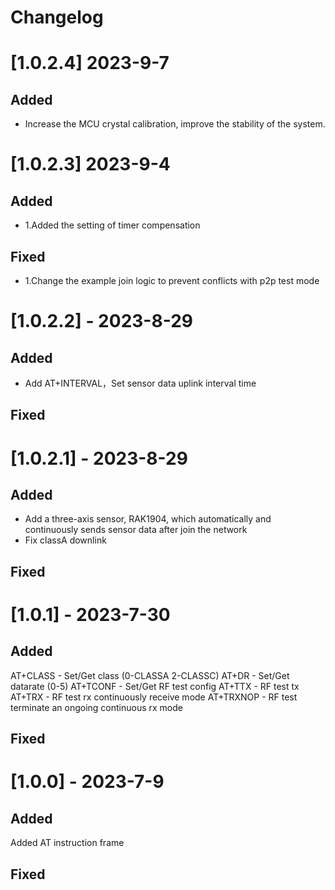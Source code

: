 # Changelog  

# [1.0.2.4] 2023-9-7  
## Added   
- Increase the MCU crystal calibration, improve the stability of the system.  

# [1.0.2.3] 2023-9-4  
## Added   
- 1.Added the setting of timer compensation
## Fixed  
- 1.Change the example join logic to prevent conflicts with p2p test mode

# [1.0.2.2] - 2023-8-29  
## Added   
- Add AT+INTERVAL，Set sensor data uplink interval time
## Fixed  

# [1.0.2.1] - 2023-8-29  
## Added   
- Add a three-axis sensor, RAK1904, which automatically and continuously sends sensor data after join the network
- Fix classA downlink
## Fixed  

# [1.0.1] - 2023-7-30  
## Added   
AT+CLASS - Set/Get class (0-CLASSA 2-CLASSC)
AT+DR - Set/Get datarate (0-5)
AT+TCONF - Set/Get RF test config
AT+TTX - RF test tx 
AT+TRX - RF test rx continuously receive mode
AT+TRXNOP - RF test terminate an ongoing continuous rx mode 
## Fixed  

# [1.0.0] - 2023-7-9  
## Added   
Added AT instruction frame
## Fixed  

